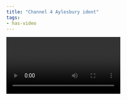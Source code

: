 ```yaml
---
title: "Channel 4 Aylesbury ident"
tags:
- has-video
---
```


<video controls scr="https://elaraks.github.io/dampcapital/ident.mp4"/>
</video>